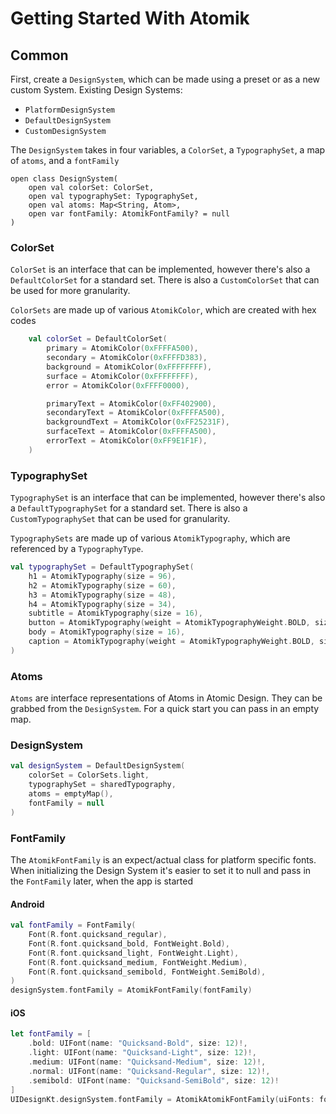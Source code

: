 # Getting Started With Atomik

## Common

First, create a `DesignSystem`, which can be made using a preset or as a new custom System.
Existing Design Systems:
* `PlatformDesignSystem`
* `DefaultDesignSystem`
* `CustomDesignSystem` 

The `DesignSystem` takes in four variables, a `ColorSet`, a `TypographySet`, a map of `atoms`, and a `fontFamily`

```
open class DesignSystem(
    open val colorSet: ColorSet,
    open val typographySet: TypographySet,
    open val atoms: Map<String, Atom>,
    open var fontFamily: AtomikFontFamily? = null
)
```

### ColorSet

`ColorSet` is an interface that can be implemented, however there's also a `DefaultColorSet` for a standard set. There is also a `CustomColorSet` that can be used for more granularity.

`ColorSets` are made up of various `AtomikColor`, which are created with hex codes

```kotlin
    val colorSet = DefaultColorSet(
        primary = AtomikColor(0xFFFFA500),
        secondary = AtomikColor(0xFFFFD383),
        background = AtomikColor(0xFFFFFFFF),
        surface = AtomikColor(0xFFFFFFFF),
        error = AtomikColor(0xFFFF0000),

        primaryText = AtomikColor(0xFF402900),
        secondaryText = AtomikColor(0xFFFFA500),
        backgroundText = AtomikColor(0xFF25231F),
        surfaceText = AtomikColor(0xFFFFA500),
        errorText = AtomikColor(0xFF9E1F1F),
    )
```

### TypographySet

`TypographySet` is an interface that can be implemented, however there's also a `DefaultTypographySet` for a standard set. There is also a `CustomTypographySet` that can be used for granularity.

`TypographySets` are made up of various `AtomikTypography`, which are referenced by a `TypographyType`.

```kotlin
val typographySet = DefaultTypographySet(
    h1 = AtomikTypography(size = 96),
    h2 = AtomikTypography(size = 60),
    h3 = AtomikTypography(size = 48),
    h4 = AtomikTypography(size = 34),
    subtitle = AtomikTypography(size = 16),
    button = AtomikTypography(weight = AtomikTypographyWeight.BOLD, size = 14),
    body = AtomikTypography(size = 16),
    caption = AtomikTypography(weight = AtomikTypographyWeight.BOLD, size = 14),
)
```
### Atoms

`Atoms` are interface representations of Atoms in Atomic Design. They can be grabbed from the `DesignSystem`. For a quick start you can pass in an empty map. 

### DesignSystem

```kotlin
val designSystem = DefaultDesignSystem(
    colorSet = ColorSets.light,
    typographySet = sharedTypography,
    atoms = emptyMap(),
    fontFamily = null
)
```

### FontFamily

The `AtomikFontFamily` is an expect/actual class for platform specific fonts. When initializing the Design System it's easier to set it to null and pass in the `FontFamily` later, when the app is started

#### Android

```kotlin
val fontFamily = FontFamily(
    Font(R.font.quicksand_regular),
    Font(R.font.quicksand_bold, FontWeight.Bold),
    Font(R.font.quicksand_light, FontWeight.Light),
    Font(R.font.quicksand_medium, FontWeight.Medium),
    Font(R.font.quicksand_semibold, FontWeight.SemiBold),
)
designSystem.fontFamily = AtomikFontFamily(fontFamily)
```

#### iOS

```swift
let fontFamily = [
    .bold: UIFont(name: "Quicksand-Bold", size: 12)!,
    .light: UIFont(name: "Quicksand-Light", size: 12)!,
    .medium: UIFont(name: "Quicksand-Medium", size: 12)!,
    .normal: UIFont(name: "Quicksand-Regular", size: 12)!,
    .semibold: UIFont(name: "Quicksand-SemiBold", size: 12)!
]
UIDesignKt.designSystem.fontFamily = AtomikAtomikFontFamily(uiFonts: fontFamily)
```